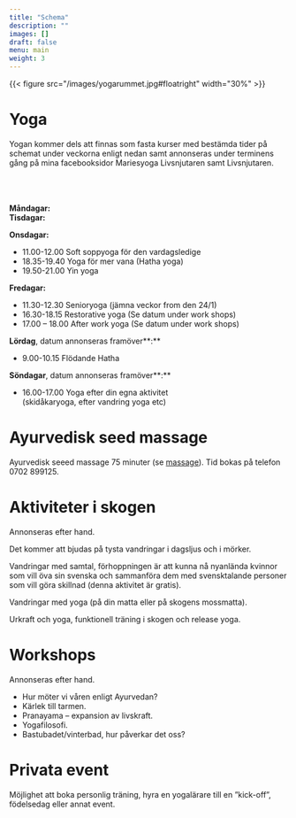 ```yaml
---
title: "Schema"
description: ""
images: []
draft: false
menu: main
weight: 3
---
```


{{< figure src="/images/yogarummet.jpg#floatright" width="30%" >}}
# Yoga
Yogan kommer dels att finnas som fasta kurser med bestämda tider på schemat under veckorna enligt nedan samt annonseras under terminens gång på mina facebooksidor Mariesyoga Livsnjutaren samt Livsnjutaren.
<br><br><br><br>

**Måndagar:**\
**Tisdagar:**


**Onsdagar:**

- 11.00-12.00 Soft soppyoga för den vardagsledige
- 18.35-19.40 Yoga för mer vana (Hatha yoga)
- 19.50-21.00 Yin yoga

**Fredagar:**

- 11.30-12.30 Senioryoga (jämna veckor from den 24/1)
- 16.30-18.15 Restorative yoga (Se datum under work shops)
- 17.00 – 18.00 After work yoga (Se datum under work shops)

**Lördag**, datum annonseras framöver**:**

- 9.00-10.15 Flödande Hatha

**Söndagar**, datum annonseras framöver**:**

- 16.00-17.00 Yoga efter din egna aktivitet\
(skidåkaryoga, efter vandring yoga etc)

# Ayurvedisk seed massage
Ayurvedisk seeed massage 75 minuter (se [massage](/massage)).
Tid bokas på telefon 0702 899125.

# Aktiviteter i skogen
Annonseras efter hand.

Det kommer att bjudas på tysta vandringar i dagsljus och i mörker.

Vandringar med samtal, förhoppningen är att kunna nå nyanlända kvinnor som vill öva sin svenska och sammanföra dem med svensktalande personer som vill göra skillnad (denna aktivitet är gratis).

Vandringar med yoga (på din matta eller på skogens mossmatta).

Urkraft och yoga, funktionell träning i skogen och release yoga.

# Workshops
Annonseras efter hand.

- Hur möter vi våren enligt Ayurvedan?
- Kärlek till tarmen.
- Pranayama – expansion av livskraft.
- Yogafilosofi.
- Bastubadet/vinterbad, hur påverkar det oss?

# Privata event
Möjlighet att boka personlig träning, hyra en yogalärare till en ”kick-off”, födelsedag eller annat event.
